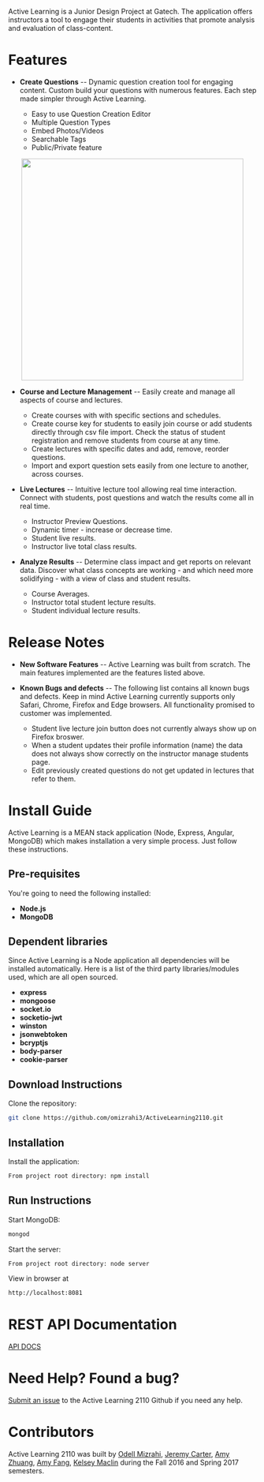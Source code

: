 

Active Learning is a Junior Design Project at Gatech. The application offers instructors a tool to engage their students in activities that promote analysis and evaluation of class-content.

# Features

- **Create Questions** -- Dynamic question creation tool for engaging content. Custom build your questions with numerous features. Each step made simpler through Active Learning.

  - Easy to use Question Creation Editor
  - Multiple Question Types
  - Embed Photos/Videos
  - Searchable Tags
  - Public/Private feature

<p align="center"><img src="https://cloud.githubusercontent.com/assets/12486675/25635034/c5550cee-2f4a-11e7-9044-dec85b7956e1.png" width=450></p>


- **Course and Lecture Management** -- Easily create and manage all aspects of course and lectures.

  - Create courses with with specific sections and schedules.
  - Create course key for students to easily join course or add students directly through csv file import. Check the status of student registration and remove students from course at any time.
  - Create lectures with specific dates and add, remove, reorder questions.
  - Import and export question sets easily from one lecture to another, across courses.


- **Live Lectures** -- Intuitive lecture tool allowing real time interaction. Connect with students, post questions and watch the results come all in real time.

  - Instructor Preview Questions.
  - Dynamic timer - increase or decrease time.
  - Student live results.
  - Instructor live total class results.


- **Analyze Results** -- Determine class impact and get reports on relevant data. Discover what class concepts are working - and which need more solidifying - with a view of class and student results.

  - Course Averages.
  - Instructor total student lecture results.
  - Student individual lecture results.


# Release Notes

- **New Software Features** -- Active Learning was built from scratch. The main features implemented are the features listed above.

- **Known Bugs and defects** -- The following list contains all known bugs and defects. Keep in mind Active Learning currently supports only Safari, Chrome, Firefox and Edge browsers. All functionality promised to customer was implemented.

  - Student live lecture join button does not currently always show up on Firefox broswer.
  - When a student updates their profile information (name) the data does not always show correctly on the instructor manage students page.
  - Edit previously created questions do not get updated in lectures that refer to them.



# Install Guide

Active Learning is a MEAN stack application (Node, Express, Angular, MongoDB) which makes installation a very simple process. Just follow these instructions.

## Pre-requisites

You're going to need the following installed:

- **Node.js**
- **MongoDB**

## Dependent libraries

Since Active Learning is a Node application all dependencies will be installed automatically. Here is a list of the third party libraries/modules used, which are all open sourced.

- **express**
- **mongoose**
- **socket.io**
- **socketio-jwt**
- **winston**
- **jsonwebtoken**
- **bcryptjs**
- **body-parser**
- **cookie-parser**

## Download Instructions

Clone the repository:

```bash
git clone https://github.com/omizrahi3/ActiveLearning2110.git
```

## Installation

Install the application:

```bash
From project root directory: npm install
```

## Run Instructions

Start MongoDB:

```bash
mongod
```

Start the server:

```bash
From project root directory: node server
```

View in browser at

```bash
http://localhost:8081
```

# REST API Documentation

[API DOCS](config/dev/Documentation.md)

# Need Help? Found a bug?

[Submit an issue](https://github.com/omizrahi3/activelearning2110/issues) to the Active Learning 2110 Github if you need any help.

# Contributors

Active Learning 2110 was built by [Odell Mizrahi](https://github.com/omizrahi3), [Jeremy Carter](https://github.com/schoolboyqueue), [Amy Zhuang](https://github.com/azhuang3), [Amy Fang](https://github.com/xfang37), [Kelsey Maclin](https://github.com/kmaclin) during the Fall 2016 and Spring 2017 semesters.
